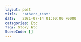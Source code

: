 ```yaml
---
layout: post
title:  "others_test"
date:   2021-07-14 01:00:00 +0000
categories: Etc
Tags: Story Etc
SceneCode: []
---
```

